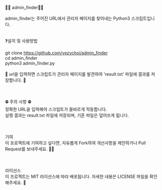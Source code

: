 🕵️‍♀️ admin_finder🕵️‍♀️<br>
<br>
admin_finder는 주어진 URL에서 관리자 페이지를 찾아내는 Python3 스크립트입니다.
<br>
<br>
<br>
❓설치 및 사용방법<br>
<br>
git clone https://github.com/yezychoi/admin_finder<br>
cd admin_finder<br>
python3 admin_finder.py<br>
<br>
🎉 url을 입력하면 스크립트가 관리자 페이지를 발견하여 'result.txt' 파일에 결과를 저장합니다. 📝<br>
<br>
<br>
<br>
⛔ 주의 사항 ⛔<br>
정확한 URL을 입력해야 스크립트가 올바르게 작동합니다.<br>
실행 결과는 result.txt 파일에 저장되며, 기존 파일은 덮어쓰게 됩니다.<br>
<br>
<br>
<br>
기여<br>
이 프로젝트에 기여하고 싶다면, 자유롭게 Fork하여 개선사항을 제안하거나 Pull Request를 보내주세요. 💪😊<br>
<br>
<br>
<br>
라이선스<br>
이 프로젝트는 MIT 라이선스에 따라 배포됩니다. 자세한 내용은 LICENSE 파일을 확인해주세요. 📜
